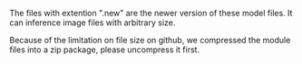 The files with extention ".new" are  the newer version of these model files.
It can inference image files with arbitrary size.


Because of the limitation on file size on github, we compressed the module files into a zip package, please uncompress it first.
